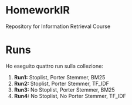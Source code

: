 # HomeworkIR
Repository for Information Retrieval Course 

# Runs
Ho eseguito quattro run sulla collezione:

1. **Run1:** Stoplist, Porter Stemmer, BM25
2. **Run2:** Stoplist, Porter Stemmer, TF_IDF
3. **Run3:** No Stoplist, Porter Stemmer, BM25
4. **Run4:** No Stoplist, No Porter Stemmer, TF_IDF
